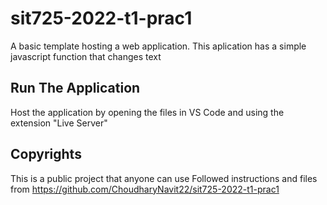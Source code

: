 # sit725-2022-t1-prac1
A basic template hosting a web application. This aplication has a simple javascript function that changes text

## Run The Application
Host the application by opening the files in VS Code and using the extension "Live Server"

## Copyrights
This is a public project that anyone can use
Followed instructions and files from https://github.com/ChoudharyNavit22/sit725-2022-t1-prac1

